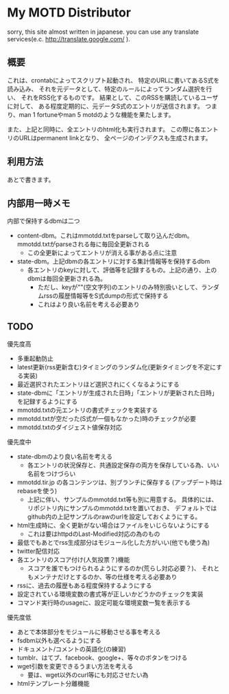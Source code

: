 My MOTD Distributor
===================

sorry, this site almost written in japanese.
you can use any translate services(e.c. http://translate.google.com/ ).

概要
----

これは、crontabによってスクリプト起動され、
特定のURLに書いてあるS式を読み込み、
それを元データとして、特定のルールによってランダム選択を行い、
それをRSS化するものです。
結果として、このRSSを購読しているユーザに対して、
ある程度定期的に、元データS式のエントリが送信されます。
つまり、man 1 fortuneやman 5 motdのような機能を果たします。

また、上記と同時に、全エントリのhtml化も実行されます。
この際に各エントリのURLはpermanent linkとなり、
全ページのインデクスも生成されます。


利用方法
--------

あとで書きます。


内部用一時メモ
--------------

内部で保持するdbmは二つ
- content-dbm。これはmmotdd.txtをparseして取り込んだdbm。mmotdd.txtがparseされる毎に毎回全更新される
    - この全更新によってエントリが消える事がある点に注意
- state-dbm。上記dbmの各エントリに対する集計情報等を保持するdbm
  - 各エントリのkeyに対して、評価等を記録するもの。上記の通り、上のdbmは毎回全更新される為。
    - ただし、keyが""(空文字列)のエントリのみ特別扱いとして、ランダムrssの履歴情報等をS式dumpの形式で保持する
    - これはより良い名前を考える必要あり


TODO
----

優先度高

- 多重起動防止
- latest更新(rss更新含む)タイミングのランダム化(更新タイミングを不定にする実装)
- 最近選択されたエントリほど選択されにくくなるようにする
- state-dbmに「エントリが生成された日時」「エントリが更新された日時」を記録するようにする
- mmotdd.txtの元エントリの書式チェックを実装する
- mmotdd.txtが空だった(S式が一個もなかった)時のチェックが必要
- mmotdd.txtのダイジェスト値保存対応


優先度中

- state-dbmのより良い名前を考える
    - 各エントリの状況保存と、共通設定保存の両方を保存している為、いい名前をつけづらい
- mmotdd.tir.jp の各コンテンツは、別ブランチに保存する
  (アップデート時はrebaseを使う)
    - 上記に伴い、サンプルのmmotdd.txt等も別に用意する。
      具体的には、リポジトリ内にサンプルのmmotdd.txtを置いておき、
      デフォルトではgithub内の上記サンプルのrawのurlを設定しておくようにする。
- html生成時に、全く更新がない場合はファイルをいじらないようにする
    - これは要はhttpdのLast-Modified対応の為のもの
- 最低でもあとでrss生成部分はモジュール化した方がいい(他でも使う為)
- twitter配信対応
- 各エントリのスコア付け(人気投票？)機能
    - スコアを誰でもつけられるようにするのか(荒らし対応必要？)、
      それともメンテナだけとするのか、等の仕様を考える必要あり
- rssに、過去の履歴もある程度保持するようにする
- 設定されている環境変数の書式等が正しいかどうかのチェックを実装
- コマンド実行時のusageに、設定可能な環境変数一覧を表示する


優先度低

- あとで本体部分をモジュールに移動させる事を考える
- fsdbm以外も選べるようにする
- ドキュメント/コメントの英語化(の練習)
- tumblr、はてブ、facebook、google+、等々のボタンをつける
- wget引数を変更できるうまい方法を考える
    - 要は、wget以外のcurl等にも対応させたい為
- htmlテンプレート分離機能






